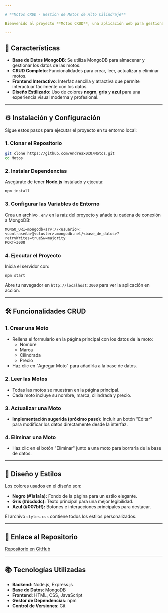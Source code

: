 ```yaml
---

# **Motos CRUD - Gestión de Motos de Alto Cilindraje**

Bienvenido al proyecto **Motos CRUD**, una aplicación web para gestionar una base de datos de motos de alto cilindraje. Este proyecto permite a los usuarios realizar operaciones **CRUD** (Crear, Leer, Actualizar y Eliminar) sobre un conjunto de datos utilizando **MongoDB** como base de datos y **Node.js** con **Express** como backend.

---
```


## **🚀 Características**

- **Base de Datos MongoDB**: Se utiliza MongoDB para almacenar y gestionar los datos de las motos.
- **CRUD Completo**: Funcionalidades para crear, leer, actualizar y eliminar motos.
- **Frontend Interactivo**: Interfaz sencilla y atractiva que permite interactuar fácilmente con los datos.
- **Diseño Estilizado**: Uso de colores **negro**, **gris** y **azul** para una experiencia visual moderna y profesional.

---

## **⚙️ Instalación y Configuración**

Sigue estos pasos para ejecutar el proyecto en tu entorno local:

### **1. Clonar el Repositorio**
```bash
git clone https://github.com/Andreax0x0/Motos.git
cd Motos
```

### **2. Instalar Dependencias**
Asegúrate de tener **Node.js** instalado y ejecuta:
```bash
npm install
```

### **3. Configurar las Variables de Entorno**
Crea un archivo `.env` en la raíz del proyecto y añade tu cadena de conexión a MongoDB:
```
MONGO_URI=mongodb+srv://<usuario>:<contraseña>@<cluster>.mongodb.net/<base_de_datos>?retryWrites=true&w=majority
PORT=3000
```

### **4. Ejecutar el Proyecto**
Inicia el servidor con:
```bash
npm start
```
Abre tu navegador en `http://localhost:3000` para ver la aplicación en acción.

---

## **🛠️ Funcionalidades CRUD**

### **1. Crear una Moto**
- Rellena el formulario en la página principal con los datos de la moto: 
  - Nombre
  - Marca
  - Cilindrada
  - Precio
- Haz clic en "Agregar Moto" para añadirla a la base de datos.

### **2. Leer las Motos**
- Todas las motos se muestran en la página principal.
- Cada moto incluye su nombre, marca, cilindrada y precio.

### **3. Actualizar una Moto**
- **Implementación sugerida (próximo paso):** Incluir un botón "Editar" para modificar los datos directamente desde la interfaz.

### **4. Eliminar una Moto**
- Haz clic en el botón "Eliminar" junto a una moto para borrarla de la base de datos.

---

## **🎨 Diseño y Estilos**

Los colores usados en el diseño son:
- **Negro (#1a1a1a):** Fondo de la página para un estilo elegante.
- **Gris (#dcdcdc):** Texto principal para una mejor legibilidad.
- **Azul (#007bff):** Botones e interacciones principales para destacar.

El archivo `styles.css` contiene todos los estilos personalizados.

---

## **🔗 Enlace al Repositorio**

[Repositorio en GitHub](https://github.com/Andreax0x0/Motos)

---

## **📚 Tecnologías Utilizadas**

- **Backend**: Node.js, Express.js
- **Base de Datos**: MongoDB
- **Frontend**: HTML, CSS, JavaScript
- **Gestor de Dependencias**: npm
- **Control de Versiones**: Git
